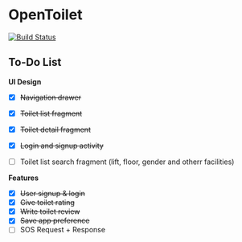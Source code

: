 # OpenToilet 

[![Build Status](https://travis-ci.com/opw0011/OpenToiletAndroid.svg?token=n3gZkhLZiDrY7X7nu999&branch=master)](https://travis-ci.com/opw0011/OpenToiletAndroid)

## To-Do List
**UI Design**
- [x] ~~Navigation drawer~~
- [x] ~~Toilet list fragment~~
- [x] ~~Toilet detail fragment~~
- [x] ~~Login and signup activity~~
- [ ] Toilet list search fragment (lift, floor, gender and otherr facilities)


**Features**
- [x] ~~User signup & login~~
- [x] ~~Give toilet rating~~
- [x] ~~Write toilet review~~
- [x] ~~Save app preference~~
- [ ] SOS Request + Response 
